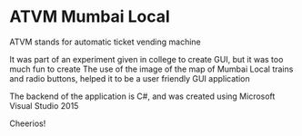 # ATVM Mumbai Local

  ATVM stands for automatic ticket vending machine
  
  It was part of an experiment given in college to create GUI, but it was too much fun to create
  The use of the image of the map of Mumbai Local trains and radio buttons, helped it to be a user friendly GUI application
  
  The backend of the application is C#, and was created using Microsoft Visual Studio 2015
  
  Cheerios!
